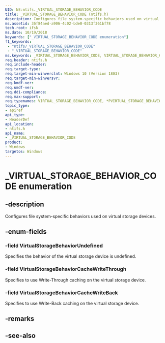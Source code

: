 ```yaml
---
UID: NE:ntifs._VIRTUAL_STORAGE_BEHAVIOR_CODE
title: _VIRTUAL_STORAGE_BEHAVIOR_CODE (ntifs.h)
description: Configures file system-specific behaviors used on virtual storage devices.
ms.assetid: 36f84aed-a906-4c02-bde0-0313f361bf78
tech.root: ifsk
ms.date: 10/19/2018
keywords: ["_VIRTUAL_STORAGE_BEHAVIOR_CODE enumeration"]
f1_keywords:
 - "ntifs/_VIRTUAL_STORAGE_BEHAVIOR_CODE"
 - "_VIRTUAL_STORAGE_BEHAVIOR_CODE"
ms.keywords: _VIRTUAL_STORAGE_BEHAVIOR_CODE, VIRTUAL_STORAGE_BEHAVIOR_CODE, *PVIRTUAL_STORAGE_BEHAVIOR_CODE, 
req.header: ntifs.h
req.include-header:
req.target-type:
req.target-min-winverclnt: Windows 10 (Version 1803)
req.target-min-winversvr:
req.kmdf-ver:
req.umdf-ver:
req.ddi-compliance:
req.max-support:
req.typenames: VIRTUAL_STORAGE_BEHAVIOR_CODE, *PVIRTUAL_STORAGE_BEHAVIOR_CODE
topic_type: 
- apiref
api_type: 
- HeaderDef
api_location: 
- ntifs.h
api_name: 
- _VIRTUAL_STORAGE_BEHAVIOR_CODE
product:
- Windows
targetos: Windows
---
```


# _VIRTUAL_STORAGE_BEHAVIOR_CODE enumeration

## -description

Configures file system-specific behaviors used on virtual storage devices.


## -enum-fields

### -field VirtualStorageBehaviorUndefined 

Specifies the behavior of the virtual storage device is undefined.

### -field VirtualStorageBehaviorCacheWriteThrough 

Specifies to use Write-Through caching on the virtual storage device.

### -field VirtualStorageBehaviorCacheWriteBack 

Specifies to use Write-Back caching on the virtual storage device.

## -remarks

## -see-also
